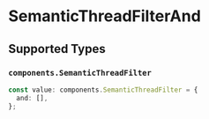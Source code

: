 # SemanticThreadFilterAnd


## Supported Types

### `components.SemanticThreadFilter`

```typescript
const value: components.SemanticThreadFilter = {
  and: [],
};
```

